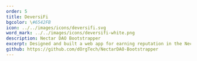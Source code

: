 ```yaml
---
order: 5
title: DeversiFi
bgcolor: \#6542FB
icon: ../../images/icons/deversifi.svg
word_mark: ../../images/icons/deversifi-white.png
description: Nectar DAO Bootstrapper
excerpt: Designed and built a web app for earning reputation in the Nectar DAO through ongoing bidding and staking auctions.
github: https://github.com/dOrgTech/NectarDAO-Bootstrapper
---
```

